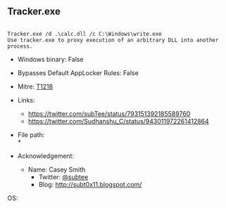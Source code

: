 ## Tracker.exe
```

Tracker.exe /d .\calc.dll /c C:\Windows\write.exe
Use tracker.exe to proxy execution of an arbitrary DLL into another process.
```
* Windows binary: False   
* Bypasses Default AppLocker Rules: False   
* Mitre: [T1218](https://attack.mitre.org/wiki/Technique/T1218)   
   
* Links:   
  * https://twitter.com/subTee/status/793151392185589760
  * https://twitter.com/Sudhanshu_C/status/943011972261412864
   
* File path:   
  * 
   
* Acknowledgement:   
  * Name: Casey Smith
    * Twitter: [@subtee](https://twitter.com/@subtee)
    * Blog: http://subt0x11.blogspot.com/
   
OS:  
